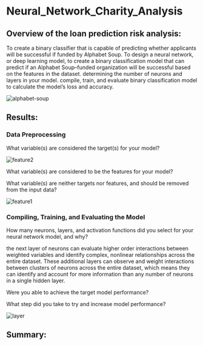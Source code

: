 # Neural_Network_Charity_Analysis
## Overview of the loan prediction risk analysis:
To create a binary classifier that is capable of predicting whether applicants will be successful if funded by Alphabet Soup.
To design a neural network, or deep learning model, to create a binary classification model that can predict if an Alphabet Soup–funded organization will be successful based on the features in the dataset. determining the number of neurons and layers in your model. compile, train, and evaluate binary classification model to calculate the model’s loss and accuracy.

![alphabet-soup](https://user-images.githubusercontent.com/84524153/137585675-124daf7b-4ba0-496a-bdac-13087b52f493.png)

## Results:


### Data Preprocessing
What variable(s) are considered the target(s) for your model?

![feature2](https://user-images.githubusercontent.com/84524153/137585474-59dd988d-2c10-497d-af98-ca589125c29a.png)

What variable(s) are considered to be the features for your model?

What variable(s) are neither targets nor features, and should be removed from the input data?

![feature1](https://user-images.githubusercontent.com/84524153/137585460-bc85432c-837d-4e26-b92f-33a7862983bc.png)

### Compiling, Training, and Evaluating the Model

How many neurons, layers, and activation functions did you select for your neural network model, and why?

the next layer of neurons can evaluate higher order interactions between weighted variables and identify complex, nonlinear relationships across the entire dataset. These additional layers can observe and weight interactions between clusters of neurons across the entire dataset, which means they can identify and account for more information than any number of neurons in a single hidden layer.

Were you able to achieve the target model performance?

What step did you take to try and increase model performance?

![layer](https://user-images.githubusercontent.com/84524153/137593777-2eed64f6-97eb-4d43-8496-eb6985ce365e.png)

## Summary:
